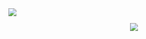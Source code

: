 <img src="https://github-readme-stats.vercel.app/api?username=Allizine&show_icons=true&bg_color={{p.base.hex}}&text_color={{p.text.hex}}&icon_color={{p.mauve.hex}}&title_color={{p.teal.hex}}">
<p align="center">
  <a href="https://skillicons.dev">
    <img src="https://skillicons.dev/icons?i=git,next,docker,react,typescript" />
  </a>
</p>
